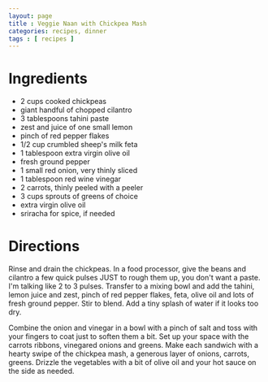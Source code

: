 ```yaml
---
layout: page
title : Veggie Naan with Chickpea Mash
categories: recipes, dinner
tags : [ recipes ]
---
```


# Ingredients

* 2 cups cooked chickpeas
* giant handful of chopped cilantro
* 3 tablespoons tahini paste
* zest and juice of one small lemon
* pinch of red pepper flakes
* 1/2 cup crumbled sheep's milk feta
* 1 tablespoon extra virgin olive oil
* fresh ground pepper
* 1 small red onion, very thinly sliced
* 1 tablespoon red wine vinegar
* 2 carrots, thinly peeled with a peeler
* 3 cups sprouts of greens of choice
* extra virgin olive oil
* sriracha for spice, if needed

# Directions

Rinse and drain the chickpeas. In a food processor, give the beans and cilantro a few quick pulses JUST to rough them up, you don't want a paste. I'm talking like 2 to 3 pulses. Transfer to a mixing bowl and add the tahini, lemon juice and zest, pinch of red pepper flakes, feta, olive oil and lots of fresh ground pepper. Stir to blend. Add a tiny splash of water if it looks too dry.

Combine the onion and vinegar in a bowl with a pinch of salt and toss with your fingers to coat just to soften them a bit. Set up your space with the carrots ribbons, vinegared onions and greens. Make each sandwich with a hearty swipe of the chickpea mash, a generous layer of onions, carrots, greens. Drizzle the vegetables with a bit of olive oil and your hot sauce on the side as needed.
